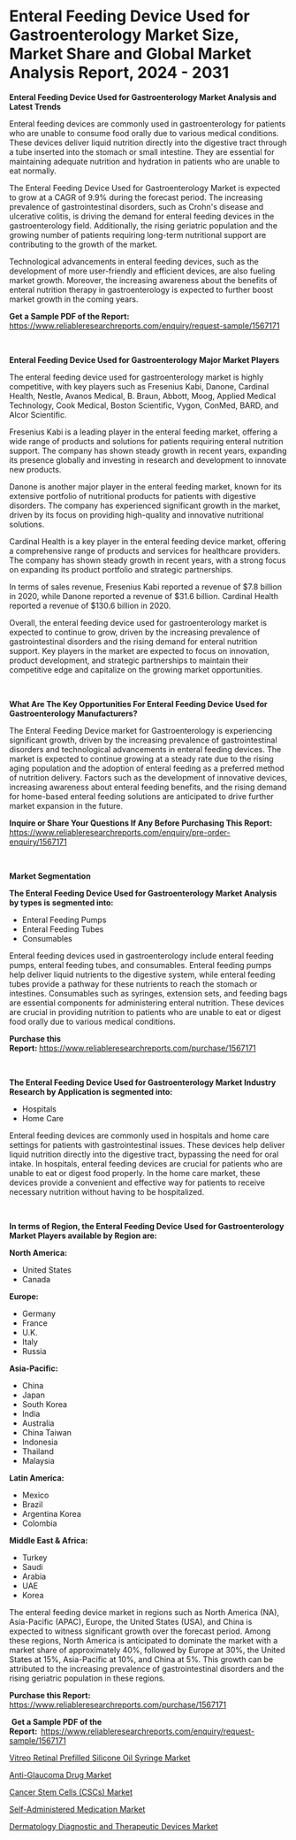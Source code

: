 <p><h1>Enteral Feeding Device Used for Gastroenterology Market Size, Market Share and Global Market Analysis Report, 2024 - 2031</h1></p><p><strong>Enteral Feeding Device Used for Gastroenterology Market Analysis and Latest Trends</strong></p>
<p><p>Enteral feeding devices are commonly used in gastroenterology for patients who are unable to consume food orally due to various medical conditions. These devices deliver liquid nutrition directly into the digestive tract through a tube inserted into the stomach or small intestine. They are essential for maintaining adequate nutrition and hydration in patients who are unable to eat normally.</p><p>The Enteral Feeding Device Used for Gastroenterology Market is expected to grow at a CAGR of 9.9% during the forecast period. The increasing prevalence of gastrointestinal disorders, such as Crohn's disease and ulcerative colitis, is driving the demand for enteral feeding devices in the gastroenterology field. Additionally, the rising geriatric population and the growing number of patients requiring long-term nutritional support are contributing to the growth of the market.</p><p>Technological advancements in enteral feeding devices, such as the development of more user-friendly and efficient devices, are also fueling market growth. Moreover, the increasing awareness about the benefits of enteral nutrition therapy in gastroenterology is expected to further boost market growth in the coming years.</p></p>
<p><strong>Get a Sample PDF of the Report:&nbsp;</strong> <a href="https://www.reliableresearchreports.com/enquiry/request-sample/1567171">https://www.reliableresearchreports.com/enquiry/request-sample/1567171</a></p>
<p>&nbsp;</p>
<p><strong>Enteral Feeding Device Used for Gastroenterology Major Market Players</strong></p>
<p><p>The enteral feeding device used for gastroenterology market is highly competitive, with key players such as Fresenius Kabi, Danone, Cardinal Health, Nestle, Avanos Medical, B. Braun, Abbott, Moog, Applied Medical Technology, Cook Medical, Boston Scientific, Vygon, ConMed, BARD, and Alcor Scientific.</p><p>Fresenius Kabi is a leading player in the enteral feeding market, offering a wide range of products and solutions for patients requiring enteral nutrition support. The company has shown steady growth in recent years, expanding its presence globally and investing in research and development to innovate new products.</p><p>Danone is another major player in the enteral feeding market, known for its extensive portfolio of nutritional products for patients with digestive disorders. The company has experienced significant growth in the market, driven by its focus on providing high-quality and innovative nutritional solutions.</p><p>Cardinal Health is a key player in the enteral feeding device market, offering a comprehensive range of products and services for healthcare providers. The company has shown steady growth in recent years, with a strong focus on expanding its product portfolio and strategic partnerships.</p><p>In terms of sales revenue, Fresenius Kabi reported a revenue of $7.8 billion in 2020, while Danone reported a revenue of $31.6 billion. Cardinal Health reported a revenue of $130.6 billion in 2020.</p><p>Overall, the enteral feeding device used for gastroenterology market is expected to continue to grow, driven by the increasing prevalence of gastrointestinal disorders and the rising demand for enteral nutrition support. Key players in the market are expected to focus on innovation, product development, and strategic partnerships to maintain their competitive edge and capitalize on the growing market opportunities.</p></p>
<p>&nbsp;</p>
<p><strong>What Are The Key Opportunities For Enteral Feeding Device Used for Gastroenterology Manufacturers?</strong></p>
<p><p>The Enteral Feeding Device market for Gastroenterology is experiencing significant growth, driven by the increasing prevalence of gastrointestinal disorders and technological advancements in enteral feeding devices. The market is expected to continue growing at a steady rate due to the rising aging population and the adoption of enteral feeding as a preferred method of nutrition delivery. Factors such as the development of innovative devices, increasing awareness about enteral feeding benefits, and the rising demand for home-based enteral feeding solutions are anticipated to drive further market expansion in the future.</p></p>
<p><strong>Inquire or Share Your Questions If Any Before Purchasing This Report:</strong> <a href="https://www.reliableresearchreports.com/enquiry/pre-order-enquiry/1567171">https://www.reliableresearchreports.com/enquiry/pre-order-enquiry/1567171</a></p>
<p>&nbsp;</p>
<p><strong>Market Segmentation</strong></p>
<p><strong>The Enteral Feeding Device Used for Gastroenterology Market Analysis by types is segmented into:</strong></p>
<p><ul><li>Enteral Feeding Pumps</li><li>Enteral Feeding Tubes</li><li>Consumables</li></ul></p>
<p><p>Enteral feeding devices used in gastroenterology include enteral feeding pumps, enteral feeding tubes, and consumables. Enteral feeding pumps help deliver liquid nutrients to the digestive system, while enteral feeding tubes provide a pathway for these nutrients to reach the stomach or intestines. Consumables such as syringes, extension sets, and feeding bags are essential components for administering enteral nutrition. These devices are crucial in providing nutrition to patients who are unable to eat or digest food orally due to various medical conditions.</p></p>
<p><strong>Purchase this Report:&nbsp;</strong><a href="https://www.reliableresearchreports.com/purchase/1567171">https://www.reliableresearchreports.com/purchase/1567171</a></p>
<p>&nbsp;</p>
<p><strong>The Enteral Feeding Device Used for Gastroenterology Market Industry Research by Application is segmented into:</strong></p>
<p><ul><li>Hospitals</li><li>Home Care</li></ul></p>
<p><p>Enteral feeding devices are commonly used in hospitals and home care settings for patients with gastrointestinal issues. These devices help deliver liquid nutrition directly into the digestive tract, bypassing the need for oral intake. In hospitals, enteral feeding devices are crucial for patients who are unable to eat or digest food properly. In the home care market, these devices provide a convenient and effective way for patients to receive necessary nutrition without having to be hospitalized.</p></p>
<p>&nbsp;</p>
<p><strong>In terms of Region, the Enteral Feeding Device Used for Gastroenterology Market Players available by Region are:</strong></p>
<p>
    <p> <strong> North America: </strong>
        <ul>
            <li>United States</li>
            <li>Canada</li>
        </ul>
        </p> 
    <p> <strong> Europe: </strong>
        <ul>
            <li>Germany</li>
            <li>France</li>
            <li>U.K.</li>
            <li>Italy</li>
            <li>Russia</li>
        </ul>
        </p> 
    <p> <strong> Asia-Pacific: </strong>
        <ul>
            <li>China</li>
            <li>Japan</li>
            <li>South Korea</li>
            <li>India</li>
            <li>Australia</li>
            <li>China Taiwan</li>
            <li>Indonesia</li>
            <li>Thailand</li>
            <li>Malaysia</li>
        </ul>
        </p> 
    <p> <strong> Latin America: </strong>
        <ul>
            <li>Mexico</li>
            <li>Brazil</li>
            <li>Argentina Korea</li>
            <li>Colombia</li>
        </ul>
        </p> 
    <p> <strong> Middle East & Africa: </strong>
        <ul>
            <li>Turkey</li>
            <li>Saudi</li>
            <li>Arabia</li>
            <li>UAE</li>
            <li>Korea</li>
        </ul>
    </p>
    </p>
<p><p>The enteral feeding device market in regions such as North America (NA), Asia-Pacific (APAC), Europe, the United States (USA), and China is expected to witness significant growth over the forecast period. Among these regions, North America is anticipated to dominate the market with a market share of approximately 40%, followed by Europe at 30%, the United States at 15%, Asia-Pacific at 10%, and China at 5%. This growth can be attributed to the increasing prevalence of gastrointestinal disorders and the rising geriatric population in these regions.</p></p>
<p><strong>Purchase this Report: </strong><a href="https://www.reliableresearchreports.com/purchase/1567171">https://www.reliableresearchreports.com/purchase/1567171</a></p>
<p>&nbsp;<strong>Get a Sample PDF of the Report:&nbsp;&nbsp;</strong><a href="https://www.reliableresearchreports.com/enquiry/request-sample/1567171">https://www.reliableresearchreports.com/enquiry/request-sample/1567171</a></p>
<p><strong></strong></p>
<p><p><a href="https://github.com/julyju69/Market-Research-Report-List-1/blob/main/vitreo-retinal-prefilled-silicone-oil-syringe-market.md">Vitreo Retinal Prefilled Silicone Oil Syringe Market</a></p><p><a href="https://medium.com/@mayschimmel/anti-glaucoma-drug-market-trends-and-market-analysis-forecasted-for-period-2024-2031-c8f27577d857">Anti-Glaucoma Drug Market</a></p><p><a href="https://medium.com/@mayschimmel/cancer-stem-cells-cscs-market-share-evolution-and-market-growth-trends-2024-2031-c7f5ce70df36">Cancer Stem Cells (CSCs) Market</a></p><p><a href="https://medium.com/p/fe9626c47f1b/edit">Self-Administered Medication Market</a></p><p><a href="https://github.com/gdfhhhj/Market-Research-Report-List-3/blob/main/dermatology-diagnostic-and-therapeutic-devices-market.md">Dermatology Diagnostic and Therapeutic Devices Market</a></p></p>